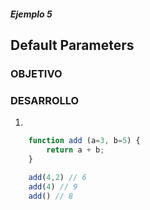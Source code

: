 ##### Ejemplo 5
## Default Parameters

### OBJETIVO

### DESARROLLO
1. 

```javascript
    function add (a=3, b=5) {
        return a + b; 
    }

    add(4,2) // 6
    add(4) // 9
    add() // 8
```